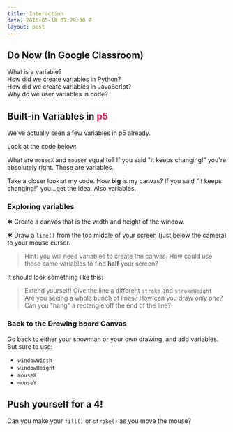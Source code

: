 ```yaml
---
title: Interaction
date: 2016-05-18 07:29:00 Z
layout: post
---
```


## Do Now (In Google Classroom)
What is a variable?    
How did we create variables in Python?    
How did we create variables in JavaScript?    
Why do we user variables in code?    

## Built-in Variables in <span style="color: #ED1F5E">p5</span>
We've actually seen a few variables in p5 already.

Look at the code below:

<script type="text/p5" data-autoplay data-preview-width="300" data-preview-height="">
// This goes at the top of your code
function setup(){
    createCanvas(windowWidth,windowHeight)
}

function draw(){
background('white')
textSize(10)
text('Mouse X = ' + mouseX + " | Mouse Y = " + mouseY, 10, 10)
}
</script>

What are `mouseX` and `mouseY` equal to? If you said "it keeps changing!" you're absolutely right. These are variables.

Take a closer look at my code. How **big** is my canvas? If you said "it keeps changing!" you...get the idea. Also variables.

### Exploring variables
✱ Create a canvas that is the width and height of the window.

✱ Draw a `line()` from the top middle of your screen (just below the camera) to your mouse cursor.

> Hint: you will need variables to create the canvas. How could use those same variables to find **half** your screen?

It should look something like this:

<script type="text/p5" data-autoplay data-preview-width="800" data-preview-height="">
function setup() {
  createCanvas(windowWidth,windowHeight)
}

function draw() {
  background('white')
  line(windowWidth/2,0,mouseX,mouseY)
}
</script>

> Extend yourself! Give the line a different `stroke` and `strokeWeight`    
>Are you seeing a whole bunch of lines? How can you draw _only one_?    
> Can you "hang" a rectangle off the end of the line?    

### Back to the ~~Drawing board~~ Canvas
Go back to either your snowman or your own drawing, and add variables. But sure to use:

- `windowWidth`
- `windowHeight`
- `mouseX`
- `mouseY`

## <span class="mega-octicon octicon-rocket"></span> Push yourself for a 4!
Can you make your `fill()` or `stroke()` as you move the mouse?
